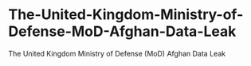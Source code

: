 # The-United-Kingdom-Ministry-of-Defense-MoD-Afghan-Data-Leak
The United Kingdom Ministry of Defense (MoD) Afghan Data Leak
